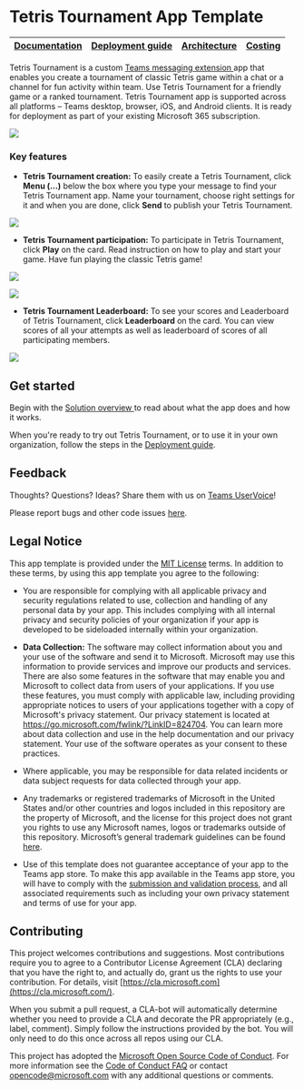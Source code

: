# Tetris Tournament App Template

| [Documentation](https://github.com/OfficeDev/microsoft-teams-apps-tetris-tournament/wiki/Home) | [Deployment guide](https://github.com/OfficeDev/microsoft-teams-apps-tetris-tournament/wiki/Deployment-guide) | [Architecture](https://github.com/OfficeDev/microsoft-teams-apps-tetris-tournament/wiki/Solution-overview) | [Costing](https://github.com/OfficeDev/microsoft-teams-apps-tetris-tournament/wiki/Costing) |
| ----- | ---- | ---- | ---- |


Tetris Tournament is a custom [Teams messaging
extension ](https://docs.microsoft.com/en-us/microsoftteams/platform/messaging-extensions/what-are-messaging-extensions)app
that enables you create a tournament of classic Tetris game within a chat or a
channel for fun activity within team. Use Tetris Tournament for a friendly game or
a ranked tournament. Tetris Tournament app is supported across all platforms –
Teams desktop, browser, iOS, and Android clients. It is ready for deployment as
part of your existing Microsoft 365 subscription.

![](https://github.com/OfficeDev/microsoft-teams-apps-tetris-tournament/wiki/images/TetrisCompose.gif)

### Key features

* **Tetris Tournament creation:** To easily create a Tetris Tournament, click
    **Menu (…)** below the box where you type your message to find your Tetris
    Tournament app. Name your tournament, choose right settings for it and when
    you are done, click **Send** to publish your Tetris Tournament.

![](https://github.com/OfficeDev/microsoft-teams-apps-tetris-tournament/wiki/images/TetrisTemplateCreation.png)

* **Tetris Tournament participation:** To participate in Tetris Tournament, click
**Play** on the card. Read instruction on how to play and start your game. Have
fun playing the classic Tetris game!

![](https://github.com/OfficeDev/microsoft-teams-apps-tetris-tournament/wiki/images/TetrisTemplateParticipation1.png)

![](https://github.com/OfficeDev/microsoft-teams-apps-tetris-tournament/wiki/images/TetrisTemplateParticipation2.png)

* **Tetris Tournament Leaderboard:** To see your scores and Leaderboard of Tetris
    Tournament, click **Leaderboard** on the card. You can view scores of all
    your attempts as well as leaderboard of scores of all participating members.

![](https://github.com/OfficeDev/microsoft-teams-apps-tetris-tournament/wiki/images/TetrisTemplateLeaderBoard.png)

## Get started

Begin with the [Solution overview ](https://github.com/OfficeDev/microsoft-teams-apps-tetris-tournament/wiki/Solution-overview)to read about what the
app does and how it works.

When you're ready to try out Tetris Tournament, or to use it in your own
organization, follow the steps in the [Deployment guide](https://github.com/OfficeDev/microsoft-teams-apps-tetris-tournament/wiki/Deployment-guide).

## Feedback 

Thoughts? Questions? Ideas? Share them with us on [Teams
UserVoice](https://microsoftteams.uservoice.com/forums/555103-public)!

Please report bugs and other code issues [here](https://github.com/OfficeDev/Microsoft-Teams-Tetris-Torunament-app/issues/new).

## Legal Notice

This app template is provided under the [MIT
License](https://github.com/OfficeDev/microsoft-teams-apps-survey/blob/main/LICENSE)
terms. In addition to these terms, by using this app template you agree to the
following:

-   You are responsible for complying with all applicable privacy and security
    regulations related to use, collection and handling of any personal data by
    your app. This includes complying with all internal privacy and security
    policies of your organization if your app is developed to be sideloaded
    internally within your organization.

-   **Data Collection:** The software may collect information about you and your
    use of the software and send it to Microsoft. Microsoft may use this
    information to provide services and improve our products and services. There
    are also some features in the software that may enable you and Microsoft to
    collect data from users of your applications. If you use these features, you
    must comply with applicable law, including providing appropriate notices to
    users of your applications together with a copy of Microsoft's privacy
    statement. Our privacy statement is located at
    <https://go.microsoft.com/fwlink/?LinkID=824704>. You can learn more about
    data collection and use in the help documentation and our privacy statement.
    Your use of the software operates as your consent to these practices.

-   Where applicable, you may be responsible for data related incidents or data
    subject requests for data collected through your app.

-   Any trademarks or registered trademarks of Microsoft in the United States
    and/or other countries and logos included in this repository are the
    property of Microsoft, and the license for this project does not grant you
    rights to use any Microsoft names, logos or trademarks outside of this
    repository. Microsoft’s general trademark guidelines can be found
    [here](https://www.microsoft.com/en-us/legal/intellectualproperty/trademarks/usage/general.aspx).

-   Use of this template does not guarantee acceptance of your app to the Teams
    app store. To make this app available in the Teams app store, you will have
    to comply with the [submission and validation
    process](https://docs.microsoft.com/en-us/microsoftteams/platform/concepts/deploy-and-publish/appsource/publish),
    and all associated requirements such as including your own privacy statement
    and terms of use for your app.

## Contributing

This project welcomes contributions and suggestions. Most contributions require
you to agree to a Contributor License Agreement (CLA) declaring that you have
the right to, and actually do, grant us the rights to use your contribution. For
details, visit [https://cla.microsoft.com](https://cla.microsoft.com/).

When you submit a pull request, a CLA-bot will automatically determine whether
you need to provide a CLA and decorate the PR appropriately (e.g., label,
comment). Simply follow the instructions provided by the bot. You will only need
to do this once across all repos using our CLA.

This project has adopted the [Microsoft Open Source Code of
Conduct](https://opensource.microsoft.com/codeofconduct/). For more information
see the [Code of Conduct
FAQ](https://opensource.microsoft.com/codeofconduct/faq/) or contact
<opencode@microsoft.com> with any additional questions or comments.

